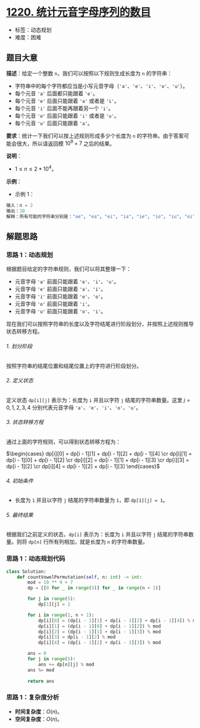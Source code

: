 # [1220. 统计元音字母序列的数目](https://leetcode.cn/problems/count-vowels-permutation/)

- 标签：动态规划
- 难度：困难

## 题目大意

**描述**：给定一个整数 `n`，我们可以按照以下规则生成长度为 `n` 的字符串：

- 字符串中的每个字符都应当是小写元音字母（`'a'`、`'e'`、`'i'`、`'o'`、`'u'`）。
- 每个元音 `'a'` 后面都只能跟着 `'e'`。
- 每个元音 `'e'` 后面只能跟着 `'a'` 或者是 `'i'`。
- 每个元音 `'i'` 后面不能再跟着另一个 `'i'`。
- 每个元音 `'o'` 后面只能跟着 `'i'` 或者是 `'u'`。
- 每个元音 `'u'` 后面只能跟着 `'a'`。

**要求**：统计一下我们可以按上述规则形成多少个长度为 `n` 的字符串。由于答案可能会很大，所以请返回模 $10^9 + 7$ 之后的结果。

**说明**：

- $1 \le n \le 2 * 10^4$。

**示例**：

- 示例 1：

```Python
输入：n = 2
输出：10
解释：所有可能的字符串分别是："ae", "ea", "ei", "ia", "ie", "io", "iu", "oi", "ou" 和 "ua"。
```

## 解题思路

### 思路 1：动态规划

根据题目给定的字符串规则，我们可以将其整理一下：

- 元音字母 `'a'` 前面只能跟着 `'e'`、`'i'`、`'u'`。
- 元音字母 `'e'` 前面只能跟着 `'a'`、`'i'`。
- 元音字母 `'i'` 前面只能跟着 `'e'`、`'o'`。
- 元音字母 `'o'` 前面只能跟着 `'i'`。
- 元音字母 `'u'` 前面只能跟着 `'o'`、`'i'`。

现在我们可以按照字符串的长度以及字符结尾进行阶段划分，并按照上述规则推导状态转移方程。

###### 1. 划分阶段

按照字符串的结尾位置和结尾位置上的字符进行阶段划分。

###### 2. 定义状态

定义状态 `dp[i][j]` 表示为：长度为 `i` 并且以字符 `j` 结尾的字符串数量。这里 $j = 0, 1, 2, 3, 4$ 分别代表元音字母 `'a'`、`'e'`、`'i'`、`'o'`、`'u'`。

###### 3. 状态转移方程

通过上面的字符规则，可以得到状态转移方程为：


$\begin{cases} dp[i][0] = dp[i - 1][1] + dp[i - 1][2] + dp[i - 1][4] \cr dp[i][1] = dp[i - 1][0] + dp[i - 1][2] \cr dp[i][2] = dp[i - 1][1] + dp[i - 1][3] \cr dp[i][3] = dp[i - 1][2] \cr dp[i][4] = dp[i - 1][2] + dp[i - 1][3] \end{cases}$

###### 4. 初始条件

- 长度为 `1` 并且以字符 `j` 结尾的字符串数量为 `1`，即 `dp[1][j] = 1`。

###### 5. 最终结果

根据我们之前定义的状态，`dp[i]` 表示为：长度为 `i` 并且以字符 `j` 结尾的字符串数量。则将 `dp[n]` 行所有列相加，就是长度为 `n` 的字符串数量。

### 思路 1：动态规划代码

```Python
class Solution:
    def countVowelPermutation(self, n: int) -> int:
        mod = 10 ** 9 + 7
        dp = [[0 for _ in range(5)] for _ in range(n + 1)]

        for j in range(5):
            dp[1][j] = 1

        for i in range(2, n + 1):
            dp[i][0] = (dp[i - 1][1] + dp[i - 1][2] + dp[i - 1][4]) % mod
            dp[i][1] = (dp[i - 1][0] + dp[i - 1][2]) % mod
            dp[i][2] = (dp[i - 1][1] + dp[i - 1][3]) % mod
            dp[i][3] = dp[i - 1][2] % mod
            dp[i][4] = (dp[i - 1][2] + dp[i - 1][3]) % mod

        ans = 0
        for j in range(5):
            ans += dp[n][j] % mod
        ans %= mod
        
        return ans
```

### 思路 1：复杂度分析

- **时间复杂度**：$O(n)$。
- **空间复杂度**：$O(n)$。
